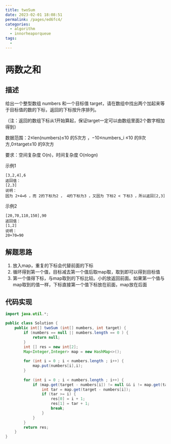 ```yaml
---
title: twoSum
date: 2023-02-01 18:08:51
permalink: /pages/ed6fc4/
categories:
  - algorithm
  - innorheaporqueue
tags:
  - 
---
```

# 两数之和
## 描述
给出一个整型数组 numbers 和一个目标值 target，请在数组中找出两个加起来等于目标值的数的下标，返回的下标按升序排列。

（注：返回的数组下标从1开始算起，保证target一定可以由数组里面2个数字相加得到）

数据范围：2≤len(numbers)≤10 的5次方 ，−10≤numbers_i ≤10 的9次方,0≤target≤10 的9次方
 
要求：空间复杂度 O(n)，时间复杂度 O(nlogn)

示例1
```
[3,2,4],6
返回值：
[2,3]
说明：
因为 2+4=6 ，而 2的下标为2 ， 4的下标为3 ，又因为 下标2 < 下标3 ，所以返回[2,3]            
```
示例2
```
[20,70,110,150],90
返回值：
[1,2]
说明：
20+70=90  
```
## 解题思路
1. 放入map，重复的下标会代替前面的下标
2. 循环得到第一个值，目标减去第一个值后取map取，取到即可以得到目标值
3. 第一个值得下标，与map取到的下标比较。小的放返回前面。如果第一个值与map取到的值一样，下标直接第一个值下标放在前面，map放在后面

## 代码实现
```java
import java.util.*;

public class Solution {
    public int[] twoSum (int[] numbers, int target) {
        if (numbers == null || numbers.length == 0 ) {
            return null;
        }
        int [] res = new int[2];
        Map<Integer,Integer> map = new HashMap<>();
        
        for (int i = 0 ; i < numbers.length ; i++) {
            map.put(numbers[i],i);
        }
        
        for (int i = 0 ; i < numbers.length ; i++) {
            if (map.get(target - numbers[i]) != null && i != map.get(target - numbers[i])) {
                int tar = map.get(target - numbers[i]);
                if (tar >= i) {
                    res[0] = i + 1;
                    res[1] = tar + 1;
                    break;
                }
            }
        }
        return res;
    }
}
```